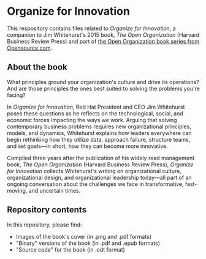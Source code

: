 # Organize for Innovation

This respository contains files related to _Organize for Innovation_, a companion to Jim Whitehurst's 2015 book, _The Open Organization_ (Harvard Business Review Press) and part of [the Open Organization book series from Opensource.com](https://opensource.com/open-organization/resources/book-series).

## About the book

What principles ground your organization's culture and drive its operations? And are those principles the ones best suited to solving the problems you're facing?

In _Organize for Innovation_, Red Hat President and CEO Jim Whitehurst poses these questions as he reflects on the technological, social, and economic forces impacting the ways we work. Arguing that solving contemporary business problems requires new organizational principles, models, and dynamics, Whitehurst explains how leaders everywhere can begin rethinking how they utilize data, approach failure, structure teams, and set goals—in short, how they can become more innovative.

Compiled three years after the publication of his widely read management book, _The Open Organization_ (Harvard Business Review Press), _Organize for Innovation_ collects Whitehurst's writing on organizational culture, organizational design, and organizational leadership today—all part of an ongoing conversation about the challenges we face in transformative, fast-moving, and uncertain times.

## Repository contents

In this repository, please find:

- Images of the book's cover (in .png and .pdf formats)
- "Binary" versions of the book (in .pdf and .epub formats)
- "Source code" for the book (in .odt format)

